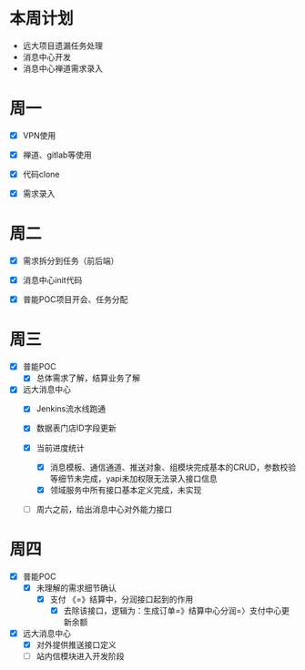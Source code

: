 # 本周计划

* 远大项目遗漏任务处理
* 消息中心开发
* 消息中心禅道需求录入



# 周一

* [x] VPN使用
* [x] 禅道、gitlab等使用
* [x] 代码clone
* [x] 需求录入



# 周二

* [x] 需求拆分到任务（前后端）
* [x] 消息中心init代码
* [x] 普能POC项目开会、任务分配



# 周三

* [x] 普能POC
  * [x] 总体需求了解，结算业务了解
* [x] 远大消息中心
  * [x] Jenkins流水线跑通
  * [x] 数据表门店ID字段更新
  * [x] 当前进度统计
    * [x] 消息模板、通信通道、推送对象、组模块完成基本的CRUD，参数校验等细节未完成，yapi未加权限无法录入接口信息
    * [x] 领域服务中所有接口基本定义完成，未实现
  * [ ] 周六之前，给出消息中心对外能力接口



# 周四

* [x] 普能POC
  * [x] 未理解的需求细节确认
    * [x] 支付 《=》结算中，分润接口起到的作用
      * [x] 去除该接口，逻辑为：生成订单=》结算中心分润=〉支付中心更新余额
* [x] 远大消息中心
  * [x] 对外提供推送接口定义
  * [ ] 站内信模块进入开发阶段